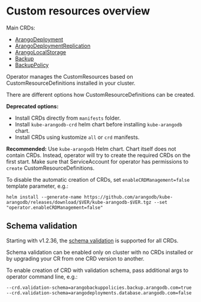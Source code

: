 # Custom resources overview

Main CRDs:
- [ArangoDeployment](deployment-resource-reference.md)
- [ArangoDeploymentReplication](deployment-replication-resource-reference.md)
- [ArangoLocalStorage](storage-resource.md)
- [Backup](backup-resource.md)
- [BackupPolicy](backuppolicy-resource.md)

Operator manages the CustomResources based on CustomResourceDefinitions installed in your cluster.

There are different options how CustomResourceDefinitions can be created.

**Deprecated options:**
- Install CRDs directly from `manifests` folder.
- Install `kube-arangodb-crd` helm chart before installing `kube-arangodb` chart.
- Install CRDs using kustomize `all` or `crd` manifests.

**Recommended:**
Use `kube-arangodb` Helm chart. Chart itself does not contain CRDs.
Instead, operator will try to create the required CRDs on the first start.
Make sure that ServiceAccount for operator has permissions to `create` CustomResourceDefinitions.

To disable the automatic creation of CRDs, set `enableCRDManagement=false` template parameter, e.g.:
```shell
helm install --generate-name https://github.com/arangodb/kube-arangodb/releases/download/$VER/kube-arangodb-$VER.tgz --set "operator.enableCRDManagement=false"
```

## Schema validation

Starting with v1.2.36, the [schema validation](https://kubernetes.io/docs/tasks/extend-kubernetes/custom-resources/custom-resource-definitions/#validation) is supported for all CRDs.

Schema validation can be enabled only on cluster with no CRDs installed or by upgrading your CR from one CRD version to another.

To enable creation of CRD with validation schema, pass additional args to operator command line, e.g.:
```
--crd.validation-schema=arangobackuppolicies.backup.arangodb.com=true --crd.validation-schema=arangodeployments.database.arangodb.com=false
```
